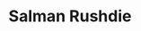---
title: Salman Rushdie
author_slug: salman_rushdie
wikipedia_url: https://en.wikipedia.org/wiki/Salman_Rushdie
layout: author
---